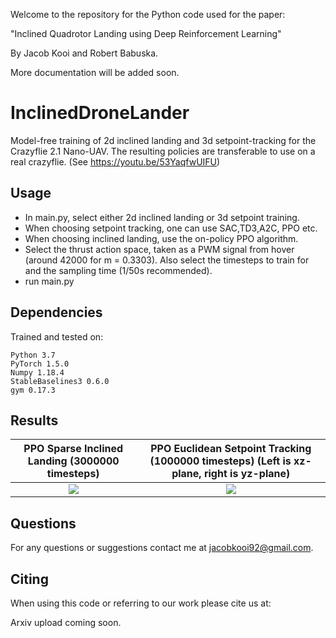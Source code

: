 Welcome to the repository for the Python code used for the paper:

"Inclined Quadrotor Landing using Deep Reinforcement Learning"

By Jacob Kooi and Robert Babuska.

More documentation will be added soon.


# InclinedDroneLander

Model-free training of 2d inclined landing and 3d setpoint-tracking for the Crazyflie 2.1 Nano-UAV. The resulting policies are transferable to use on a real crazyflie. (See https://youtu.be/53YaqfwUIFU)

## Usage

- In main.py, select either 2d inclined landing or 3d setpoint training.
- When choosing setpoint tracking, one can use SAC,TD3,A2C, PPO etc.
- When choosing inclined landing, use the on-policy PPO algorithm.
- Select the thrust action space, taken as a PWM signal from hover (around 42000 for m = 0.3303). Also select the timesteps to train for and the sampling time (1/50s recommended).
- run main.py



## Dependencies
Trained and tested on:
```
Python 3.7
PyTorch 1.5.0
Numpy 1.18.4
StableBaselines3 0.6.0
gym 0.17.3
```

## Results

PPO Sparse Inclined Landing (3000000 timesteps)           |  PPO Euclidean Setpoint Tracking (1000000 timesteps) (Left is xz-plane, right is yz-plane)
:-------------------------:|:-------------------------:
![](https://github.com/Jacobkooi/InclinedDroneLander/blob/master/Gifs/Gif_landing.gif) |  ![](https://github.com/Jacobkooi/InclinedDroneLander/blob/master/Gifs/Gif_setpoint.gif)

## Questions

For any questions or suggestions contact me at jacobkooi92@gmail.com.

## Citing

When using this code or referring to our work please cite us at:

Arxiv upload coming soon.
